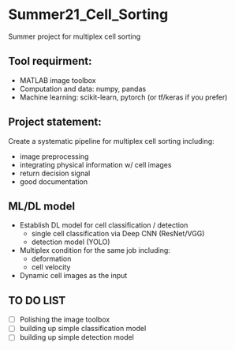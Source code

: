 # Summer21_Cell_Sorting
Summer project for multiplex cell sorting

## Tool requirment:
- MATLAB image toolbox
- Computation and data: numpy, pandas
- Machine learning: scikit-learn, pytorch (or tf/keras if you prefer)

## Project statement:
Create a systematic pipeline for multiplex cell sorting including:
  - image preprocessing
  - integrating physical information w/ cell images
  - return decision signal
  - good documentation

## ML/DL model
- Establish DL model for cell classification / detection
  - single cell classification via Deep CNN (ResNet/VGG)
  - detection model (YOLO)
- Multiplex condition for the same job including:
  - deformation
  - cell velocity
- Dynamic cell images as the input

## TO DO LIST
- [ ] Polishing the image toolbox
- [ ] building up simple classification model
- [ ] building up simple detection model
